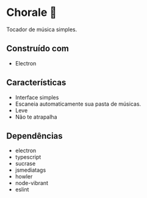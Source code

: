# Chorale :musical_note:

Tocador de música simples.

## Construído com
- Electron

## Características
- Interface simples
- Escaneia automaticamente sua pasta de músicas.
- Leve
- Não te atrapalha

## Dependências
- electron
- typescript
- sucrase
- jsmediatags
- howler
- node-vibrant
- eslint